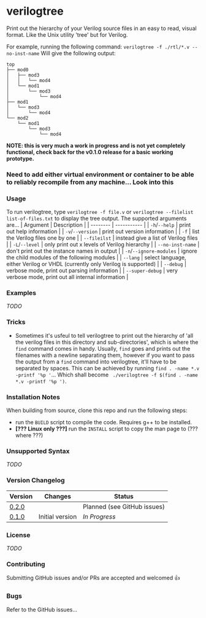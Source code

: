 # verilogtree

Print out the hierarchy of your Verilog source files in an easy to read, visual format. Like the Unix utility 'tree' but for Verilog.

For example, running the following command:
```verilogtree -f ./rtl/*.v --no-inst-name```
Will give the following output:
```
top
├── mod0
│   ├── mod3
│   │   └── mod4
│   └── mod1
│       └── mod3
│           └── mod4
├── mod1
│   └── mod3
│       └── mod4
└── mod2
    └── mod1
        └── mod3
            └── mod4
```

**NOTE: this is very much a work in progress and is not yet completely functional, check back for the v0.1.0 release for a basic working prototype.**

### Need to add either virtual environment or container to be able to reliably recompile from any machine... Look into this

### Usage
To run verilogtree, type `verilogtree -f file.v` or `verilogtree --filelist list-of-files.txt` to display the tree output. The supported arguments are...
| Argument | Description |
| -------- | ----------- |
| `-h`/`--help` | print out help information |
| `-v`/`--version` | print out version information |
| `-f` | list the Verilog files one by one |
| `--fileilst` | instead give a list of Verilog files |
| `-L`/`--level` | only print out x levels of Verilog hierarchy |
| `--no-inst-name` | don't print out the instance names in output |
| `-n`/`--ignore-modules` | ignore the child modules of the following modules |
| `--lang` | select language, either Verilog or VHDL (currently only Verilog is supported) |
| `--debug` | verbose mode, print out parsing information |
| `--super-debug` | very verbose mode, print out all internal information |

### Examples
*TODO*

### Tricks
- Sometimes it's usfeul to tell verilogtree to print out the hierarchy of 'all the verilog files in this directory and sub-directories', which is where the `find` command comes in handy. Usually, `find` goes and prints out the filenames with a newline separating them, however if you want to pass the output from a `find` command into verilogtree, it'll have to be separated by spaces. This can be achieved by running `find . -name *.v -printf '%p '`... Which shall become ` ./verilogtree -f $(find . -name *.v -printf '%p ')`.

### Installation Notes
When building from source, clone this repo and run the following steps:
- run the `BUILD` script to compile the code. Requires g++ to be installed.
- **[??? Linux only ???]** run the `INSTALL` script to copy the man page to (??? where ???)

### Unsupported Syntax
*TODO*

### Version Changelog
| Version | Changes | Status |
| ------- | ------- | ------ |
| [0.2.0](https://github.com/LiamSkirrow/verilogtree/milestone/2)   |  | Planned (see GitHub issues) |
| [0.1.0](https://github.com/LiamSkirrow/verilogtree/milestone/1)   | Initial version | *In Progress* |

### License
*TODO*

### Contributing
Submitting GitHub issues and/or PRs are accepted and welcomed 👍

### Bugs
Refer to the GitHub issues...
